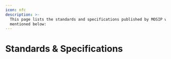 ```yaml
---
icon: nfc
description: >-
  This page lists the standards and specifications published by MOSIP which are
  mentioned below:
---
```


# Standards & Specifications

